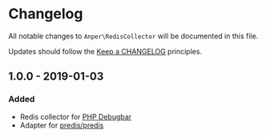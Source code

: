 # Changelog

All notable changes to `Anper\RedisCollector` will be documented in this file.

Updates should follow the [Keep a CHANGELOG](http://keepachangelog.com/) principles.

## 1.0.0 - 2019-01-03

### Added
- Redis collector for [PHP Debugbar](https://github.com/maximebf/php-debugbar)
- Adapter for [predis/predis](https://github.com/nrk/predis)
